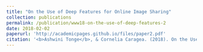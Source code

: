 ```yaml
---
title: "On the Use of Deep Features for Online Image Sharing"
collection: publications
permalink: /publication/www18-on-the-use-of-deep-features-2
date: 2018-02-02
paperurl: 'http://academicpages.github.io/files/paper2.pdf'
citation: '<b>Ashwini Tonge</b>, & Cornelia Caragea. (2018). On the Use of Deep Features for Online Image Sharing. <i>In Companion Proceedings of the The Web Conference 2018</i>, 329-343.'
---
```

